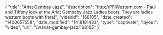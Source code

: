 {
    "title": "Ariat Gembay Jazz",
    "description": "http:\/\/PFIWestern.com - Paul and Tiffany look at the Ariat Gembaby Jazz Ladies boots. They are ladies western boots with flare!",
    "videoid": "168105",
    "date_created": "1400657558",
    "date_modified": "1418181433",
    "type": "captivate",
    "layout": "video",
    "url": "\/v\/ariat-gembay-jazz\/168105"
}